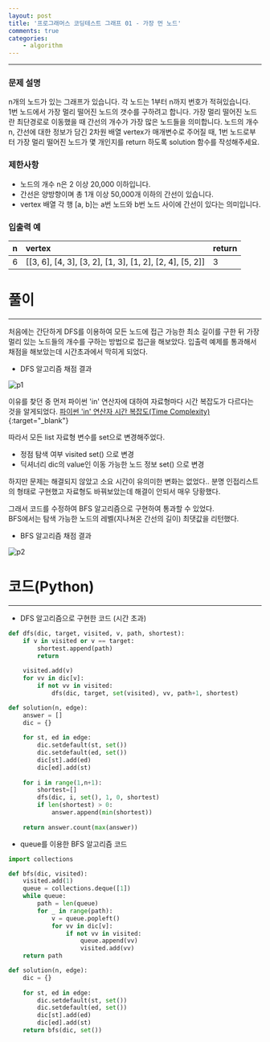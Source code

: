 ```yaml
---
layout: post
title: '프로그래머스 코딩테스트 그래프 01 - 가장 먼 노드'
comments: true
categories:
    - algorithm
---
```

- - -

### 문제 설명

n개의 노드가 있는 그래프가 있습니다. 각 노드는 1부터 n까지 번호가 적혀있습니다.   
 1번 노드에서 가장 멀리 떨어진 노드의 갯수를 구하려고 합니다. 가장 멀리 떨어진 노드란 최단경로로 이동했을 때 간선의 개수가 가장 많은 노드들을 의미합니다.
노드의 개수 n, 간선에 대한 정보가 담긴 2차원 배열 vertex가 매개변수로 주어질 때, 1번 노드로부터 가장 멀리 떨어진 노드가 몇 개인지를 return 하도록 solution 함수를 작성해주세요.

### 제한사항

* 노드의 개수 n은 2 이상 20,000 이하입니다.
* 간선은 양방향이며 총 1개 이상 50,000개 이하의 간선이 있습니다.
* vertex 배열 각 행 [a, b]는 a번 노드와 b번 노드 사이에 간선이 있다는 의미입니다.

### 입출력 예

| n    | vertex                                                   | return |
| :--- | :------------------------------------------------------- | :----- |
| 6    | [[3, 6], [4, 3], [3, 2], [1, 3], [1, 2], [2, 4], [5, 2]] | 3      |

# 풀이

- - -   

처음에는 간단하게 DFS를 이용하여 모든 노드에 접근 가능한 최소 길이를 구한 뒤 가장 멀리 있는 노드들의 개수를 구하는 방법으로 접근을 해보았다. 입출력 예제를 통과해서 채점을 해보았는데 시간초과에서 막히게 되었다.

* DFS 알고리즘 채점 결과

![p1](https://user-images.githubusercontent.com/69145799/112984603-10561480-919a-11eb-8e31-3981f0c57392.png)

이유를 찾던 중 먼저 파이썬 'in' 연산자에 대하여 자료형마다 시간 복잡도가 다르다는 것을 알게되었다. [파이썬 'in' 연산자 시간 복잡도(Time Complexity)](https://twpower.github.io/120-python-in-operator-time-complexity){:target="_blank"}

따라서 모든 list 자료형 변수를 set으로 변경해주었다.

* 정점 탐색 여부 visited set() 으로 변경
* 딕셔너리 dic의 value인 이동 가능한 노드 정보 set() 으로 변경

하지만 문제는 해결되지 않았고 소요 시간이 유의미한 변화는 없었다.. 분명 인접리스트의 형태로 구현했고 자료형도 바꿔보았는데 해결이 안되서 매우 당황했다.

그래서 코드를 수정하여 BFS 알고리즘으로 구현하여 통과할 수 있었다.   
BFS에서는 탐색 가능한 노드의 레벨(지나쳐온 간선의 길이) 최댓값을 리턴했다.

* BFS 알고리즘 채점 결과

![p2](https://user-images.githubusercontent.com/69145799/112987561-d25aef80-919d-11eb-942d-73cedac3d6c3.png)

# 코드(Python)

- - -

* DFS 알고리즘으로 구현한 코드 (시간 초과)

```python
def dfs(dic, target, visited, v, path, shortest):
    if v in visited or v == target:
        shortest.append(path)
        return
    
    visited.add(v)
    for vv in dic[v]:
        if not vv in visited:
            dfs(dic, target, set(visited), vv, path+1, shortest)

def solution(n, edge):
    answer = []
    dic = {}
    
    for st, ed in edge:
        dic.setdefault(st, set())
        dic.setdefault(ed, set())
        dic[st].add(ed)
        dic[ed].add(st)
    
    for i in range(1,n+1):
        shortest=[]
        dfs(dic, i, set(), 1, 0, shortest)
        if len(shortest) > 0:
            answer.append(min(shortest))
        
    return answer.count(max(answer))
```

* queue를 이용한 BFS 알고리즘 코드

```python
import collections

def bfs(dic, visited):
    visited.add(1)
    queue = collections.deque([1])
    while queue:
        path = len(queue)
        for _ in range(path):
            v = queue.popleft()
            for vv in dic[v]:
                if not vv in visited:
                    queue.append(vv)
                    visited.add(vv)
    return path

def solution(n, edge):
    dic = {}
    
    for st, ed in edge:
        dic.setdefault(st, set())
        dic.setdefault(ed, set())
        dic[st].add(ed)
        dic[ed].add(st)
    return bfs(dic, set())
```